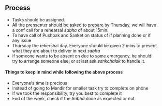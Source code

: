 ## Process

* Tasks should be assigned.
* All the prensenter should be asked to prepare by Thursday, we will have a conf call for a rehearsal _sabha_ of about 15min.
* To have call of Pushpak and Sanket on status of if planning done or if any issue
* Thursday the rehershal day. Everyone should be given 2 mins to present what they are about to deliver in next _sabha_
* If someone wants to be absent on due to some emergency, he should try to arrange someone else, or at last ask _sankchalak_ to handle it.

#### Things to keep in mind while following the above process

* Everyone's time is precious
* Instead of going to Mandir for smaller task try to complete on phone
* If we took the responsibility, try you best to complete it
* End of the week, check if the _Sabha_ done as expected or not.
